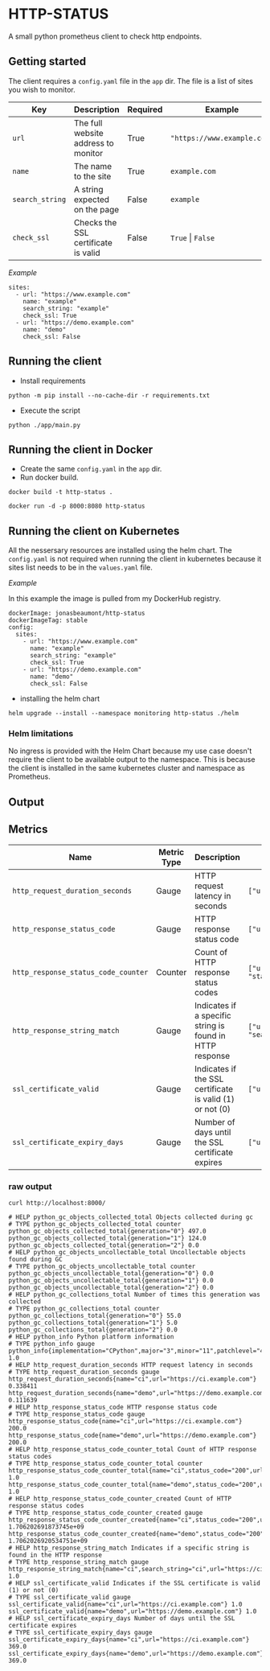 # HTTP-STATUS

A small python prometheus client to check http endpoints.

## Getting started

The client requires a `config.yaml` file in the `app` dir. The file is a list of sites you wish to monitor.

| Key            | Description                          | Required | Example                      |
|----------------|--------------------------------------|----------|------------------------------|
| `url`          | The full website address to monitor  | True     | `"https://www.example.com"`  |
| `name`         | The name to the site                 | True     | `example.com`                |
| `search_string`| A string expected on the page        | False    | `example`                    |
| `check_ssl`    | Checks the SSL certificate is valid  | False    | `True` \| `False`            |


*Example*

```
sites:
  - url: "https://www.example.com"
    name: "example"
    search_string: "example"
    check_ssl: True
  - url: "https://demo.example.com"
    name: "demo"
    check_ssl: False
```

## Running the client

* Install requirements

```
python -m pip install --no-cache-dir -r requirements.txt
```

* Execute the script

```
python ./app/main.py
```


## Running the client in Docker

* Create the same  `config.yaml` in the `app` dir.
* Run docker build.

```
docker build -t http-status .
```

```
docker run -d -p 8000:8080 http-status
```

## Running the client on Kubernetes

All the nessersary resources are installed using the helm chart. The `config.yaml` is not required when running the client in kubernetes because it sites list needs to be in the `values.yaml` file.

*Example*

In this example the image is pulled from my DockerHub registry.

```
dockerImage: jonasbeaumont/http-status
dockerImageTag: stable
config:
  sites:
    - url: "https://www.example.com"
      name: "example"
      search_string: "example"
      check_ssl: True
    - url: "https://demo.example.com"
      name: "demo"
      check_ssl: False

```

* installing the helm chart

```
helm upgrade --install --namespace monitoring http-status ./helm
```

### Helm limitations

No ingress is provided with the Helm Chart because my use case doesn't require the client to be available output to the namespace. This is because the client is installed in the same kubernetes cluster and namespace as Prometheus.




## Output

## Metrics

| Name                                | Metric Type | Description                                      | Labels                           |
|-------------------------------------|-------------|--------------------------------------------------|----------------------------------|
| `http_request_duration_seconds`     | Gauge       | HTTP request latency in seconds                  | `["url", "name"]`                |
| `http_response_status_code`         | Gauge       | HTTP response status code                        | `["url", "name"]`                |
| `http_response_status_code_counter` | Counter     | Count of HTTP response status codes              | `["url", "name", "status_code"]` |
| `http_response_string_match`        | Gauge       | Indicates if a specific string is found in HTTP response | `["url", "name", "search_string"]` |
| `ssl_certificate_valid`             | Gauge       | Indicates if the SSL certificate is valid (1) or not (0) | `["url", "name"]`                |
| `ssl_certificate_expiry_days`       | Gauge       | Number of days until the SSL certificate expires | `["url", "name"]`                |

### raw output

```
curl http://localhost:8000/

# HELP python_gc_objects_collected_total Objects collected during gc
# TYPE python_gc_objects_collected_total counter
python_gc_objects_collected_total{generation="0"} 497.0
python_gc_objects_collected_total{generation="1"} 124.0
python_gc_objects_collected_total{generation="2"} 0.0
# HELP python_gc_objects_uncollectable_total Uncollectable objects found during GC
# TYPE python_gc_objects_uncollectable_total counter
python_gc_objects_uncollectable_total{generation="0"} 0.0
python_gc_objects_uncollectable_total{generation="1"} 0.0
python_gc_objects_uncollectable_total{generation="2"} 0.0
# HELP python_gc_collections_total Number of times this generation was collected
# TYPE python_gc_collections_total counter
python_gc_collections_total{generation="0"} 55.0
python_gc_collections_total{generation="1"} 5.0
python_gc_collections_total{generation="2"} 0.0
# HELP python_info Python platform information
# TYPE python_info gauge
python_info{implementation="CPython",major="3",minor="11",patchlevel="4",version="3.11.4"} 1.0
# HELP http_request_duration_seconds HTTP request latency in seconds
# TYPE http_request_duration_seconds gauge
http_request_duration_seconds{name="ci",url="https://ci.example.com"} 0.338411
http_request_duration_seconds{name="demo",url="https://demo.example.com"} 0.111639
# HELP http_response_status_code HTTP response status code
# TYPE http_response_status_code gauge
http_response_status_code{name="ci",url="https://ci.example.com"} 200.0
http_response_status_code{name="demo",url="https://demo.example.com"} 200.0
# HELP http_response_status_code_counter_total Count of HTTP response status codes
# TYPE http_response_status_code_counter_total counter
http_response_status_code_counter_total{name="ci",status_code="200",url="https://ci.example.com"} 1.0
http_response_status_code_counter_total{name="demo",status_code="200",url="https://demo.example.com"} 1.0
# HELP http_response_status_code_counter_created Count of HTTP response status codes
# TYPE http_response_status_code_counter_created gauge
http_response_status_code_counter_created{name="ci",status_code="200",url="https://ci.example.com"} 1.706202691873745e+09
http_response_status_code_counter_created{name="demo",status_code="200",url="https://demo.example.com"} 1.7062026920534751e+09
# HELP http_response_string_match Indicates if a specific string is found in the HTTP response
# TYPE http_response_string_match gauge
http_response_string_match{name="ci",search_string="ci",url="https://ci.example.com"} 1.0
# HELP ssl_certificate_valid Indicates if the SSL certificate is valid (1) or not (0)
# TYPE ssl_certificate_valid gauge
ssl_certificate_valid{name="ci",url="https://ci.example.com"} 1.0
ssl_certificate_valid{name="demo",url="https://demo.example.com"} 1.0
# HELP ssl_certificate_expiry_days Number of days until the SSL certificate expires
# TYPE ssl_certificate_expiry_days gauge
ssl_certificate_expiry_days{name="ci",url="https://ci.example.com"} 369.0
ssl_certificate_expiry_days{name="demo",url="https://demo.example.com"} 369.0
```